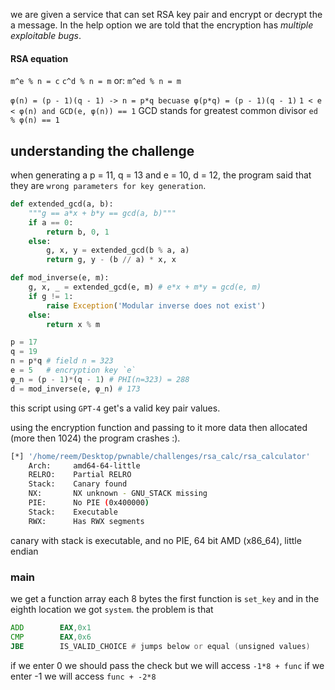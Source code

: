 we are given a service that can set RSA key pair and encrypt or decrypt the a message.
In the help option we are told that the encryption has *multiple exploitable bugs*.

#### RSA equation

`m^e % n = c`
`c^d % n = m`
or:
`m^ed % n = m`

`φ(n) = (p - 1)(q - 1) -> n = p*q becuase φ(p*q) = (p - 1)(q - 1)` 
`1 < e < φ(n) and GCD(e, φ(n)) == 1` GCD stands for greatest common divisor
`ed % φ(n) == 1`


## understanding the challenge
when generating a p = 11, q = 13 and e = 10, d = 12, the program said that they are `wrong parameters for key generation`.

```python
def extended_gcd(a, b):
    """g == a*x + b*y == gcd(a, b)"""
    if a == 0:
        return b, 0, 1
    else:
        g, x, y = extended_gcd(b % a, a)
        return g, y - (b // a) * x, x

def mod_inverse(e, m):
    g, x, _ = extended_gcd(e, m) # e*x + m*y = gcd(e, m)
    if g != 1:
        raise Exception('Modular inverse does not exist')
    else:
        return x % m

p = 17
q = 19
n = p*q # field n = 323
e = 5   # encryption key `e`
φ_n = (p - 1)*(q - 1) # PHI(n=323) = 288
d = mod_inverse(e, φ_n) # 173
```
this script using `GPT-4` get's a valid key pair values.

using the encryption function and passing to it more data then allocated (more then 1024) the program crashes :).

```bash
[*] '/home/reem/Desktop/pwnable/challenges/rsa_calc/rsa_calculator'
    Arch:     amd64-64-little
    RELRO:    Partial RELRO
    Stack:    Canary found
    NX:       NX unknown - GNU_STACK missing
    PIE:      No PIE (0x400000)
    Stack:    Executable
    RWX:      Has RWX segments
```
canary with stack is executable, and no PIE, 64 bit AMD (x86_64), little endian

### main
we get a function array each 8 bytes the first function is `set_key` and in the eighth location we got `system`.
the problem is that
```asm
ADD        EAX,0x1
CMP        EAX,0x6
JBE        IS_VALID_CHOICE # jumps below or equal (unsigned values)
```
if we enter 0 we should pass the check but we will access `-1*8 + func` if we enter -1 we will access `func + -2*8`